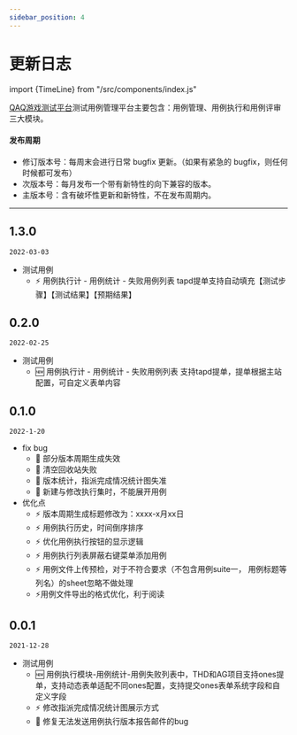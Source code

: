 ```yaml
---
sidebar_position: 4
---
```

# 更新日志
import {TimeLine} from "/src/components/index.js"

[QAQ游戏测试平台](https://qaq.com/testcase/cases)测试用例管理平台主要包含：用例管理、用例执行和用例评审三大模块。

#### 发布周期

- 修订版本号：每周末会进行日常 bugfix 更新。（如果有紧急的 bugfix，则任何时候都可发布）
- 次版本号：每月发布一个带有新特性的向下兼容的版本。
- 主版本号：含有破坏性更新和新特性，不在发布周期内。

---

## 1.3.0

`2022-03-03`
- 测试用例
  - ⚡ 用例执行计 - 用例统计 - 失败用例列表 tapd提单支持自动填充【测试步骤】【测试结果】【预期结果】

## 0.2.0

`2022-02-25`
- 测试用例
  - 🆕 用例执行计 - 用例统计 - 失败用例列表 支持tapd提单，提单根据主站配置，可自定义表单内容


## 0.1.0
`2022-1-20`

- fix bug
  - 🤖 部分版本周期生成失效
  - 🤖 清空回收站失败
  - 🤖 版本统计，指派完成情况统计图失准
  - 🤖 新建与修改执行集时，不能展开用例
- 优化点
  - ⚡ 版本周期生成标题修改为：xxxx-x月xx日
  - ⚡ 用例执行历史，时间倒序排序
  - ⚡ 优化用例执行按钮的显示逻辑
  - ⚡ 用例执行列表屏蔽右键菜单添加用例
  - ⚡ 用例文件上传预检，对于不符合要求（不包含用例suite一， 用例标题等列名）的sheet忽略不做处理
  - ⚡用例文件导出的格式优化，利于阅读

## 0.0.1

`2021-12-28`

- 测试用例
  - 🆕 用例执行模块-用例统计-用例失败列表中，THD和AG项目支持ones提单，支持动态表单适配不同ones配置，支持提交ones表单系统字段和自定义字段
  - ⚡ 修改指派完成情况统计图展示方式
  - 🤖 修复无法发送用例执行版本报告邮件的bug


  
